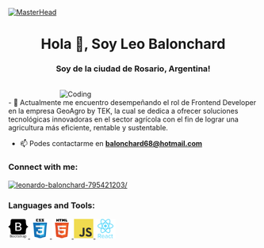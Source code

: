 [![MasterHead](https://www.paragyte.com/img/React_Banner.png)](LeoBalonchard)
<h1 align="center">Hola 👋, Soy Leo Balonchard</h1>
<h3 align="center">Soy de la ciudad de Rosario, Argentina!</h2><br>
<img align="right" alt="Coding" width="400" src="https://media2.giphy.com/media/qgQUggAC3Pfv687qPC/giphy.gif?cid=790b7611307bbf94ef03172f97c2d3b19195fc2526f6672f&rid=giphy.gif&ct=g">
<br>
- 🌱 Actualmente me encuentro desempeñando el rol de Frontend Developer en la empresa GeoAgro by TEK, la cual se dedica a ofrecer soluciones tecnológicas innovadoras en el sector agrícola con el fin de lograr una agricultura más eficiente, rentable y sustentable.<br>

- 📫 Podes contactarme en **balonchard68@hotmail.com**

<h3 align="left">Connect with me:</h3>
<p align="left">
<a href="https://linkedin.com/in/leonardo-balonchard-795421203/" target="blank"><img align="center" src="https://raw.githubusercontent.com/rahuldkjain/github-profile-readme-generator/master/src/images/icons/Social/linked-in-alt.svg" alt="leonardo-balonchard-795421203/" height="30" width="40" /></a>
</p>

<h3 align="left">Languages and Tools:</h3>
<p align="left"> <a href="https://getbootstrap.com" target="_blank" rel="noreferrer"> <img src="https://raw.githubusercontent.com/devicons/devicon/master/icons/bootstrap/bootstrap-plain-wordmark.svg" alt="bootstrap" width="40" height="40"/> </a> <a href="https://www.w3schools.com/css/" target="_blank" rel="noreferrer"> <img src="https://raw.githubusercontent.com/devicons/devicon/master/icons/css3/css3-original-wordmark.svg" alt="css3" width="40" height="40"/> </a> <a href="https://www.w3.org/html/" target="_blank" rel="noreferrer"> <img src="https://raw.githubusercontent.com/devicons/devicon/master/icons/html5/html5-original-wordmark.svg" alt="html5" width="40" height="40"/> </a> <a href="https://developer.mozilla.org/en-US/docs/Web/JavaScript" target="_blank" rel="noreferrer"> <img src="https://raw.githubusercontent.com/devicons/devicon/master/icons/javascript/javascript-original.svg" alt="javascript" width="40" height="40"/> </a> <a href="https://reactjs.org/" target="_blank" rel="noreferrer"> <img src="https://raw.githubusercontent.com/devicons/devicon/master/icons/react/react-original-wordmark.svg" alt="react" width="40" height="40"/> </a></p>
